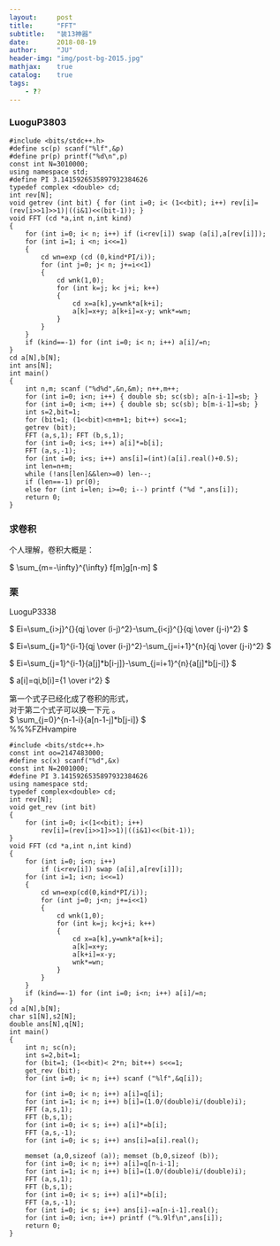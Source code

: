 ```yaml
---
layout:     post
title:      "FFT"
subtitle:   "装13神器"
date:       2018-08-19
author:     "JU"
header-img: "img/post-bg-2015.jpg"
mathjax:    true
catalog:    true
tags:
    - ??
---
```


### LuoguP3803

    #include <bits/stdc++.h>
    #define sc(p) scanf("%lf",&p)
    #define pr(p) printf("%d\n",p)
    const int N=3010000;
    using namespace std;
    #define PI 3.1415926535897932384626
    typedef complex <double> cd;
    int rev[N];
    void getrev (int bit) { for (int i=0; i< (1<<bit); i++) rev[i]=(rev[i>>1]>>1)|((i&1)<<(bit-1)); }
    void FFT (cd *a,int n,int kind)
    {
        for (int i=0; i< n; i++) if (i<rev[i]) swap (a[i],a[rev[i]]);
        for (int i=1; i <n; i<<=1)
        {
            cd wn=exp (cd (0,kind*PI/i));
            for (int j=0; j< n; j+=i<<1)
            {
                cd wnk(1,0);
                for (int k=j; k< j+i; k++)
                {
                    cd x=a[k],y=wnk*a[k+i];
                    a[k]=x+y; a[k+i]=x-y; wnk*=wn;
                }
            }
        }
        if (kind==-1) for (int i=0; i< n; i++) a[i]/=n;
    }
    cd a[N],b[N];
    int ans[N];
    int main()
    {
        int n,m; scanf ("%d%d",&n,&m); n++,m++;
        for (int i=0; i<n; i++) { double sb; sc(sb); a[n-i-1]=sb; }
        for (int i=0; i<m; i++) { double sb; sc(sb); b[m-i-1]=sb; }
        int s=2,bit=1;
        for (bit=1; (1<<bit)<n+m+1; bit++) s<<=1;
        getrev (bit);
        FFT (a,s,1); FFT (b,s,1);
        for (int i=0; i<s; i++) a[i]*=b[i];
        FFT (a,s,-1);
        for (int i=0; i<s; i++) ans[i]=(int)(a[i].real()+0.5);
        int len=n+m;
        while (!ans[len]&&len>=0) len--;
        if (len==-1) pr(0);
        else for (int i=len; i>=0; i--) printf ("%d ",ans[i]);
        return 0;
    }

### 求卷积
个人理解，卷积大概是：  

$
\sum_{m=-\infty}^{\infty} f[m]g[n-m]
$

### 栗
LuoguP3338

$
Ei=\sum_{i>j}^{}{qj \over (i-j)^2}-\sum_{i<j}^{}{qj \over (j-i)^2}
$

$
Ei=\sum_{j=1}^{i-1}{qj \over (i-j)^2}-\sum_{j=i+1}^{n}{qj \over (j-i)^2}
$

$
Ei=\sum_{j=1}^{i-1}{a[j]*b[i-j]}-\sum_{j=i+1}^{n}{a[j]*b[j-i]}
$

$
a[i]=qi,b[i]={1 \over i^2}
$

第一个式子已经化成了卷积的形式，  
对于第二个式子可以换一下元 。  
$
\sum_{j=0}^{n-1-i}{a[n-1-j]*b[j-i]}
$  
%%%FZHvampire

    #include <bits/stdc++.h>
    const int oo=2147483000;
    #define sc(x) scanf("%d",&x)
    const int N=2001000;
    #define PI 3.1415926535897932384626
    using namespace std;
    typedef complex<double> cd;
    int rev[N];
    void get_rev (int bit)
    {
        for (int i=0; i<(1<<bit); i++)
            rev[i]=(rev[i>>1]>>1)|((i&1)<<(bit-1));
    }
    void FFT (cd *a,int n,int kind)
    {
        for (int i=0; i<n; i++)
            if (i<rev[i]) swap (a[i],a[rev[i]]);
        for (int i=1; i<n; i<<=1)
        {
            cd wn=exp(cd(0,kind*PI/i));
            for (int j=0; j<n; j+=i<<1)
            {
                cd wnk(1,0);
                for (int k=j; k<j+i; k++)
                {
                    cd x=a[k],y=wnk*a[k+i];
                    a[k]=x+y;
                    a[k+i]=x-y;
                    wnk*=wn;
                }
            }
        }
        if (kind==-1) for (int i=0; i<n; i++) a[i]/=n;
    }
    cd a[N],b[N];
    char s1[N],s2[N];
    double ans[N],q[N];
    int main()
    {
        int n; sc(n);
        int s=2,bit=1;
        for (bit=1; (1<<bit)< 2*n; bit++) s<<=1;
        get_rev (bit);
        for (int i=0; i< n; i++) scanf ("%lf",&q[i]);

        for (int i=0; i< n; i++) a[i]=q[i];
        for (int i=1; i< n; i++) b[i]=(1.0/(double)i/(double)i);
        FFT (a,s,1);
        FFT (b,s,1);
        for (int i=0; i< s; i++) a[i]*=b[i];
        FFT (a,s,-1);
        for (int i=0; i< s; i++) ans[i]=a[i].real();

        memset (a,0,sizeof (a)); memset (b,0,sizeof (b));
        for (int i=0; i< n; i++) a[i]=q[n-i-1];
        for (int i=1; i< n; i++) b[i]=(1.0/(double)i/(double)i);
        FFT (a,s,1);
        FFT (b,s,1);
        for (int i=0; i< s; i++) a[i]*=b[i];
        FFT (a,s,-1);
        for (int i=0; i< s; i++) ans[i]-=a[n-i-1].real();
        for (int i=0; i<n; i++) printf ("%.9lf\n",ans[i]);
        return 0;
    }
